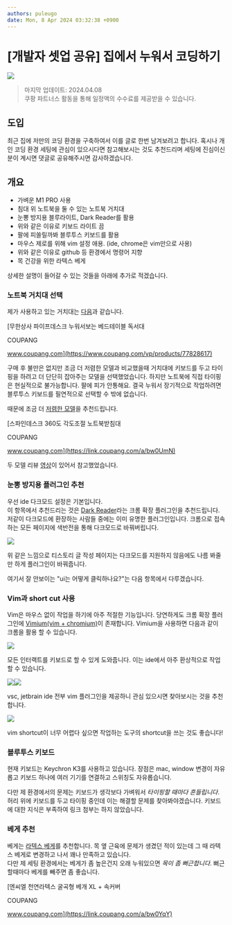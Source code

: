 ```yaml
---
authors: puleugo
date: Mon, 8 Apr 2024 03:32:38 +0900
---
```


# [개발자 셋업 공유] 집에서 누워서 코딩하기

![](https://blog.kakaocdn.net/dn/cWhJTJ/btsGtT56nOn/X7Jp5WcDmyXbhiMDrkYi90/img.png)

> 마지막 업데이트: 2024.04.08  
> 쿠팡 파트너스 활동을 통해 일정액의 수수료를 제공받을 수 있습니다.

## 도입

최근 집에 저만의 코딩 환경을 구축하여서 이를 글로 한번 남겨보려고 합니다. 혹시나 개인 코딩 환경 세팅에 관심이 있으시다면 참고해보시는 것도 추천드리며 세팅에 진심이신분이 계시면 댓글로 공유해주시면 감사하겠습니다.

## 개요

* 가벼운 M1 PRO 사용
* 침대 위 노트북을 둘 수 있는 노트북 거치대
* 눈뽕 방지용 블루라이트, Dark Reader를 활용
* 위와 같은 이유로 키보드 라이트 끔
* 팔에 피쏠릴까봐 블루투스 키보드를 활용
* 마우스 제로를 위해 vim 설정 애용. (ide, chrome은 vim만으로 사용)
* 위와 같은 이유로 github 등 환경에서 명령어 지향
* 목 건강을 위한 라텍스 베게

상세한 설명이 들어갈 수 있는 것들을 아래에 추가로 적겠습니다.

### 노트북 거치대 선택

제가 사용하고 있는 거치대는 [다음](https://www.coupang.com/vp/products/77828617)과 같습니다.

[무한상사 파이프데스크 누워서보는 베드테이블 독서대

COUPANG

www.coupang.com](https://www.coupang.com/vp/products/77828617)

구매 후 불만은 없지만 조금 더 저렴한 모델과 비교했을때 거치대에 키보드를 두고 타이핑을 하려고 더 단단히 잡아주는 모델을 선택했었습니다. 하지만 노트북에 직접 타이핑은 현실적으로 불가능합니다. 팔에 피가 안통해요. 결국 누워서 장기적으로 작업하려면 블루투스 키보드를 필연적으로 선택할 수 밖에 없습니다.

때문에 조금 더 [저렴한 모델](https://link.coupang.com/a/bw0UmN)을 추천드립니다.

[스파인데스크 360도 각도조절 노트북받침대

COUPANG

www.coupang.com](https://link.coupang.com/a/bw0UmN)

두 모델 리뷰 [영상](https://youtu.be/43-L6gmrWcM?si=K9d_1kSi6I7ECGLK)이 있어서 참고했었습니다.

### 눈뽕 방지용 플러그인 추천

우선 ide 다크모드 설정은 기본입니다.  
이 항목에서 추천드리는 것은 [Dark Reader](https://chromewebstore.google.com/detail/dark-reader/eimadpbcbfnmbkopoojfekhnkhdbieeh?hl=ko)라는 크롬 확장 플러그인을 추천드립니다. 저같이 다크모드에 환장하는 사람들 중에는 이미 유명한 플러그인입니다. 크롬으로 접속하는 모든 페이지에 색반전을 통해 다크모드로 바꿔버립니다.

![](https://blog.kakaocdn.net/dn/d6oOyk/btsGqVjEh54/Xk9n3vI87Cd7LD3imavWv1/img.png)

위 같은 느낌으로 티스토리 글 작성 페이지는 다크모드를 지원하지 않음에도 나름 봐줄만 하게 플러그인이 바꿔줍니다.

여기서 잘 안보이는 "ui는 어떻게 클릭하나요?"는 다음 항목에서 다루겠습니다.

### Vim과 short cut 사용

Vim은 마우스 없이 작업을 하기에 아주 적절한 기능입니다. 당연하게도 크롬 확장 플러그인에 [Vimium(vim + chromium)](https://chromewebstore.google.com/detail/vimium/dbepggeogbaibhgnhhndojpepiihcmeb)이 존재합니다. Vimium을 사용하면 다음과 같이 크롬을 활용 할 수 있습니다.

![](https://blog.kakaocdn.net/dn/bWnJ73/btsGqPqkyI1/BUKd8dLHmOckJUiHZM6190/img.png)

모든 인터랙트를 키보드로 할 수 있게 도와줍니다. 이는 ide에서 아주 환상적으로 작업할 수 있습니다.

![](https://blog.kakaocdn.net/dn/b7EwNQ/btsGsW2WAbH/LgcSK0u5KvXpfcyPFzCGyK/img.gif)![](https://blog.kakaocdn.net/dn/p2WSS/btsGqKQcWWH/DlnP0k58KQstJHNGJ3OpjK/img.gif)

vsc, jetbrain ide 전부 vim 플러그인을 제공하니 관심 있으시면 찾아보시는 것을 추천합니다.

![](https://blog.kakaocdn.net/dn/weczt/btsGqxXMOOl/50D5hRSCK5mNQHJKErBg01/img.png)

vim shortcut이 너무 어렵다 싶으면 작업하는 도구의 shortcut을 쓰는 것도 좋습니다!

### 블루투스 키보드

현재 키보드는 Keychron K3를 사용하고 있습니다. 장점은 mac, window 변경이 자유롭고 키보드 하나에 여러 기기를 연결하고 스위칭도 자유롭습니다.

다만 제 환경에서의 문제는 키보드가 생각보다 가벼워서 *타이핑할 때마다 흔들립니다*. 허리 위에 키보드를 두고 타이핑 중인데 이는 해결할 문제를 찾아봐야겠습니다. 키보드에 대한 지식은 부족하여 링크 첨부는 하지 않았습니다.

### 베게 추천

베게는 [라텍스 베게](https://link.coupang.com/a/bw0YqY)를 추천합니다. 목 옆 근육에 문제가 생겼던 적이 있는데 그 때 라텍스 베게로 변경하고 나서 꽤나 만족하고 있습니다.  
다만 제 세팅 환경에서는 베게가 좀 높은건지 오래 누워있으면 *목이 좀 뻐근합니다*. 뻐근할때마다 베게를 빼주면 좀 좋습니다.

[엔씨엘 천연라텍스 굴곡형 베개 XL + 속커버

COUPANG

www.coupang.com](https://link.coupang.com/a/bw0YqY)

